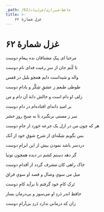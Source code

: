 ```yaml
---
_path: /حافظ-شیرازی/غزلیات/62
title: >-
    غزل شمارهٔ ۶۲
---
```

# غزل شمارهٔ ۶۲

<div class="b" id="bn1"><div class="m1"><p>مرحبا ای پیکِ مشتاقان بده پیغامِ دوست</p></div>
<div class="m2"><p>تا کُنم جان از سرِ رغبت فدای نامِ دوست</p></div></div>
<div class="b" id="bn2"><div class="m1"><p>واله و شیداست دایم همچو بلبل در قفس</p></div>
<div class="m2"><p>طوطی طبعم ز عشقِ شِکَّر و بادامِ دوست</p></div></div>
<div class="b" id="bn3"><div class="m1"><p>زلفِ او دام است و خالش دانهٔ آن دام و من</p></div>
<div class="m2"><p>بر امیدِ دانه‌ای افتاده‌ام در دامِ دوست</p></div></div>
<div class="b" id="bn4"><div class="m1"><p>سر ز مستی برنگیرد تا به صبحِ روزِ حشر</p></div>
<div class="m2"><p>هر که چون من در ازل یک جرعه خورد از جامِ دوست</p></div></div>
<div class="b" id="bn5"><div class="m1"><p>بس نگویم شِمِّه‌ای از شرحِ شوقِ خود از آنک</p></div>
<div class="m2"><p>دردسر باشد نمودن بیش از این ابرامِ دوست</p></div></div>
<div class="b" id="bn6"><div class="m1"><p>گر دهد دستم کشم در دیده همچون توتیا</p></div>
<div class="m2"><p>خاک راهی کان مشرف گردد از اَقدامِ دوست</p></div></div>
<div class="b" id="bn7"><div class="m1"><p>میل من سویِ وصال و قصد او سویِ فراق</p></div>
<div class="m2"><p>تَرکِ کامِ خود گرفتم تا برآید کامِ دوست</p></div></div>
<div class="b" id="bn8"><div class="m1"><p>حافظ اندر دَردِ او می‌سوز و بی‌درمان بساز</p></div>
<div class="m2"><p>زان که درمانی ندارد دَردِ بی‌آرامِ دوست</p></div></div>
